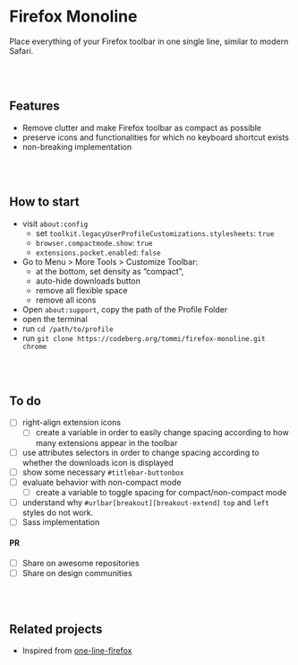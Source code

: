 # Firefox Monoline

Place everything of your Firefox toolbar in one single line, similar to modern Safari.

<br>
<br>

## Features

- Remove clutter and make Firefox toolbar as compact as possible
- preserve icons and functionalities for which no keyboard shortcut exists
- non-breaking implementation

<br>
<br>

## How to start

- visit `about:config`
  - set `toolkit.legacyUserProfileCustomizations.stylesheets`: `true`
  - `browser.compactmode.show`: `true`
  - `extensions.pocket.enabled`: `false`
- Go to Menu > More Tools > Customize Toolbar:
  - at the bottom, set density as “compact”,
  - auto-hide downloads button
  - remove all flexible space
  - remove all icons
- Open `about:support`, copy the path of the Profile Folder
- open the terminal
- run `cd /path/to/profile`
- run `git clone https://codeberg.org/tommi/firefox-monoline.git chrome`

<br>
<br>

## To do

- [ ] right-align extension icons
	- [ ] create a variable in order to easily change spacing according to how many extensions appear in the toolbar
- [ ] use attributes selectors in order to change spacing according to whether the downloads icon is displayed
- [ ] show some necessary `#titlebar-buttonbox`
- [ ] evaluate behavior with non-compact mode
	- [ ] create a variable to toggle spacing for compact/non-compact mode
- [ ] understand why `#urlbar[breakout][breakout-extend]` `top` and `left` styles do not work.
- [ ] Sass implementation

#### PR

- [ ] Share on awesome repositories
- [ ] Share on design communities

<br>
<br>

## Related projects

- Inspired from [one-line-firefox](https://github.com/khuedoan/one-line-firefox 'one-line-firefox GitHub repository')
